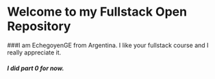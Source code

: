 # Welcome to my Fullstack Open Repository

###I am EchegoyenGE from Argentina. I like your fullstack course and I really appreciate it. 

##### I did part 0 for now. 
